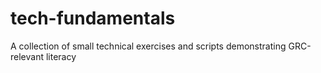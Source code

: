 # tech-fundamentals
A collection of small technical exercises and scripts demonstrating GRC-relevant literacy 
